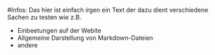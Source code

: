 #Infos:
Das hier ist einfach irgen ein Text der dazu dient verschiedene Sachen zu testen wie z.B.
- Einbeetungen auf der Webite
- Allgemeine Darstellung von Markdown-Dateien 
- andere
